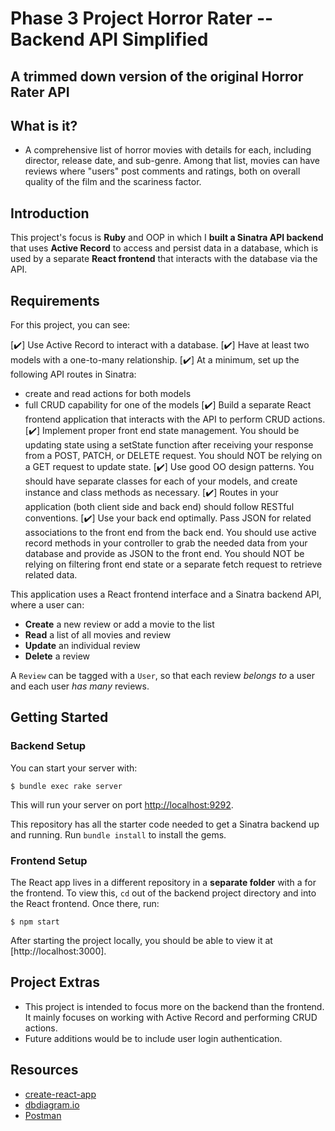 # Phase 3 Project Horror Rater -- Backend API Simplified


## A trimmed down version of the original Horror Rater API



## What is it?

- A comprehensive list of horror movies with details for each, including director, release date, and sub-genre. Among that list, movies can have reviews where "users" post comments and ratings, both on overall quality of the film and the scariness factor.

## Introduction

This project's focus is **Ruby** and OOP in which I **built a Sinatra API backend** that uses
**Active Record** to access and persist data in a database, which is used
by a separate **React frontend** that interacts with the database via the API.

## Requirements

For this project, you can see:

[✔️] Use Active Record to interact with a database.
[✔️] Have at least two models with a one-to-many relationship.
[✔️] At a minimum, set up the following API routes in Sinatra:
  - create and read actions for both models
  - full CRUD capability for one of the models
[✔️] Build a separate React frontend application that interacts with the API to
  perform CRUD actions.
[✔️] Implement proper front end state management. You should be updating state using a
  setState function after receiving your response from a POST, PATCH, or DELETE 
  request. You should NOT be relying on a GET request to update state. 
[✔️] Use good OO design patterns. You should have separate classes for each of your
  models, and create instance and class methods as necessary. 
[✔️] Routes in your application (both client side and back end) should follow RESTful
  conventions.
[✔️] Use your back end optimally. Pass JSON for related associations to the front 
  end from the back end. You should use active record methods in your controller to grab
  the needed data from your database and provide as JSON to the front end. You
  should NOT be relying on filtering front end state or a separate fetch request to
  retrieve related data.

This application uses a React frontend interface and a
Sinatra backend API, where a user can:

- **Create** a new review or add a movie to the list
- **Read** a list of all movies and review
- **Update** an individual review
- **Delete** a review

A `Review` can be tagged with a `User`, so that each review _belongs to_ a
user and each user _has many_ reviews.

## Getting Started

### Backend Setup

You can start your server with:

```console
$ bundle exec rake server
```

This will run your server on port
[http://localhost:9292](http://localhost:9292).


This repository has all the starter code needed to get a Sinatra backend up and
running. Run `bundle install` to install the gems.


### Frontend Setup

The React app lives in a different repository in a **separate folder** with a for the
frontend. To view this, `cd` out of the backend project directory and into the React frontend. Once there, run:

```console
$ npm start
```

After starting the project locally, you should be able to view it at
[http://localhost:3000].


## Project Extras

- This project is intended to focus more on the backend than the frontend. It mainly focuses on working with
  Active Record and performing CRUD actions.
- Future additions would be to include user login authentication.


## Resources

- [create-react-app][]
- [dbdiagram.io][]
- [Postman][postman download]

[create-react-app]: https://create-react-app.dev/docs/getting-started
[create repo]: https://docs.github.com/en/get-started/quickstart/create-a-repo
[dbdiagram.io]: https://dbdiagram.io/
[postman download]: https://www.postman.com/downloads/
[network tab]: https://developer.chrome.com/docs/devtools/network/
